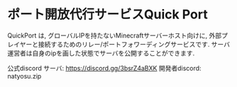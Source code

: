 # ポート開放代行サービスQuick Port
QuickPort は, グローバルIPを持たないMinecraftサーバーホスト向けに, 外部プレイヤーと接続するためのリレー/ポートフォワーディングサービスです.
サーバ運営者は自身のipを画した状態でサーバを公開することができます.

公式discord サーバ: https://discord.gg/3bsrZ4aBXK
開発者discord: natyosu.zip
